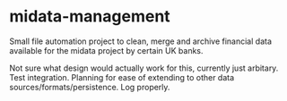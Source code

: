 # midata-management
Small file automation project to clean, merge and archive financial data available for the midata project by certain
UK banks.

Not sure what design would actually work for this, currently just arbitary.
Test integration.
Planning for ease of extending to other data sources/formats/persistence.
Log properly.


